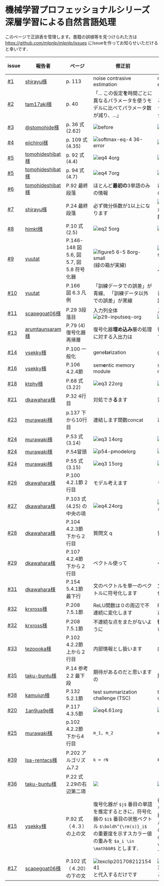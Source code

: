 # 機械学習プロフェッショナルシリーズ 深層学習による自然言語処理
このページで正誤表を管理します。書籍の誤植等を見つけられた方は https://github.com/mlpnlp/mlpnlp/issues にIssueを作ってお知らせいただけると幸いです．

| issue | 報告者 | ページ | 修正前 | 修正後 | 修正済版　　|
| --- | ---- | ----  | ----| ----- | ------- |
| [#1](https://github.com/mlpnlp/mlpnlp/issues/1) | [shirayu様](https://github.com/shirayu) | p. 113 | noise contrasive estimation | noise contras**t**ive estimation | 第2刷 |
| [#2](https://github.com/mlpnlp/mlpnlp/issues/2) | [tam17aki様](https://github.com/tam17aki) | p. 40 | 「... この仮定**を**時間ごとに異なるパラメータを使うモデルに比べてパラメータ数が減り、...」 | 「... この仮定**により**時間ごとに異なるパラメータを使うモデルに比べてパラメータ数が減り、...」 | 第3刷  |
| [#3](https://github.com/mlpnlp/mlpnlp/issues/3) | [@stomohide様](https://twitter.com/stomohide/status/871979229310615552) | p. 36 式(2.62)| ![before](https://user-images.githubusercontent.com/1034551/26880097-4d804562-4bce-11e7-9702-6c1a5b48af6c.png)| ![after](https://user-images.githubusercontent.com/1034551/26879122-e2205080-4bca-11e7-8f99-b12af5b198be.png)| 第3刷 |
| [#4](https://github.com/mlpnlp/mlpnlp/issues/4) | [eiichiroi様](https://github.com/eiichiroi) | p. 109 式(4.35) |  ![softmax-eq-4 36-error](https://user-images.githubusercontent.com/1034551/26880211-a560831e-4bce-11e7-8df5-2de7ce99cc5c.png) | ![softmax-eq-4 36](https://user-images.githubusercontent.com/1034551/26879398-e4c9ed18-4bcb-11e7-8056-e7515e70d779.png)| 第3刷 |
| [#5](https://github.com/mlpnlp/mlpnlp/issues/5) | [tomohideshibat様](https://github.com/tomohideshibata) | p. 92 式(4.4) | ![eq4 4org](https://user-images.githubusercontent.com/1034551/27506122-f070e5ee-58ec-11e7-94fd-bd74d222b4e5.gif) | ![eq4 4new-bmatrix](https://user-images.githubusercontent.com/1034551/27506033-d27c0660-58ea-11e7-9c69-abd7e886717b.gif)  | 第4刷 |
| [#5](https://github.com/mlpnlp/mlpnlp/issues/5) | [tomohideshibat様](https://github.com/tomohideshibata) | p. 94 式(4.7) |  ![eq4 7org](https://user-images.githubusercontent.com/1034551/27506127-fcf22724-58ec-11e7-9846-1c09a394b9f6.gif) | ![eq4 7new-bmatrix](https://user-images.githubusercontent.com/1034551/27506036-dfa2d06c-58ea-11e7-90ce-4ce1b8b10cb9.gif) | 第4刷 |
| [#6](https://github.com/mlpnlp/mlpnlp/issues/6) | [tomohideshibat様](https://github.com/tomohideshibata) | P.92 最終段落 | ほとんど**最初の**3単語のみの情報 | ほとんど**3番目の入力**単語のみの情報 | 第4刷 |
| [#7](https://github.com/mlpnlp/mlpnlp/issues/7) | [shirayu様](https://github.com/shirayu) | P.24 最終段落 | 必ず微分係数が1以上になります | ![p24-fl](https://user-images.githubusercontent.com/1034551/27505982-5df26b64-58e9-11e7-9802-a9c5ea5e1028.gif)の微分の絶対値が小さくても全体の微分係数は1に近い値になります | 第4刷 |
| [#8](https://github.com/mlpnlp/mlpnlp/issues/8) | [himkt様](https://github.com/himkt) | P.10 式(2.5) | ![eq2 5org](https://user-images.githubusercontent.com/1034551/28116924-302dbccc-6746-11e7-83e8-59bd2fca1456.gif) | ![eq2 5new](https://user-images.githubusercontent.com/1034551/28116933-3484360c-6746-11e7-8911-4fd873f9c434.gif) | 第4刷 |
| [#9](https://github.com/mlpnlp/mlpnlp/issues/9) | [yuutat](https://github.com/yuutat) | P.146-148 図5.6, 図5.7, 図5.8 符号化器  | ![figure5 6-5 8org-small](https://user-images.githubusercontent.com/1034551/28145538-02895700-67ae-11e7-98bc-7cf3d99436e1.png) (緑の箱が実線)| ![figure5 6-5 8new-small](https://user-images.githubusercontent.com/1034551/28145539-0290396c-67ae-11e7-986f-32f40c478915.png)　（緑の箱は点線。ただし、入力の１つ目だけは実線） | 第4刷 |
| [#10](https://github.com/mlpnlp/mlpnlp/issues/10) | [yuutat](https://github.com/yuutat) | P.166 図 6.3 凡例| 「訓練データでの誤差」が青線、 「訓練データ以外での誤差」が黒線| 「開発データでの誤差」が青線、 「訓練データでの誤差」が黒線 | 第4刷 |
| [#11](https://github.com/mlpnlp/mlpnlp/issues/11) | [scapegoat06様](https://github.com/scapegoat06) | P.29 3段落目| 入力列全体 ![p29-inputseq-org](https://user-images.githubusercontent.com/1034551/28168766-1a22c3d4-681b-11e7-86c0-493fd41c9713.gif)| 入力列全体 ![p29-inputseq-new](https://user-images.githubusercontent.com/1034551/28168770-1ebaa290-681b-11e7-912f-849936df910c.gif) | 第4刷 |
| [#13](https://github.com/mlpnlp/mlpnlp/issues/13) | [arumtaunsaram様](https://github.com/arumtaunsaram) | P.79 (4) 復号化器再帰層| 復号化器**埋め込み**層の処理に対する入出力は　| 復号化器**再帰**層の処理に対する入出力は |  |
| [#14](https://github.com/mlpnlp/mlpnlp/issues/14) | [ysekky様](https://github.com/ysekky) | P.100 一般化 | gene**l**a**r**ization | gene**r**a**l**ization |  |
| [#16](https://github.com/mlpnlp/mlpnlp/issues/16) | [ysekky様](https://github.com/ysekky) | P.106 4.2.4節 | sem**e**ntic memory module | sem**a**ntic memory module |  |
| [#18](https://github.com/mlpnlp/mlpnlp/issues/18) | [ktphy様](https://github.com/ktphy) | P.68 式(3.22) |![eq3 22org](https://user-images.githubusercontent.com/1034551/30139340-404bc3cc-93a8-11e7-833d-cd68a7c0e1af.gif) | ![eq3 22new](https://user-images.githubusercontent.com/1034551/30139348-49905c40-93a8-11e7-9b95-a957f2226f3a.gif) (exp 抜け) |  |
| [#21](https://github.com/mlpnlp/mlpnlp/issues/21) | [dkawahara様](https://github.com/dkawahara) | P.32 4行目 |対処でき**る**ます | 対処できます|  |
| [#23](https://github.com/mlpnlp/mlpnlp/issues/23) | [murawaki様](https://github.com/murawaki) | p.137 下から10行目 |連結します関数concat | 連結します．　関数concat|  |
| [#24](https://github.com/mlpnlp/mlpnlp/issues/24) | [murawaki様](https://github.com/murawaki) | P.53 式(3.14) |![eq3 14org](https://user-images.githubusercontent.com/1034551/30139885-a4bba978-93ab-11e7-8110-10eced7b7063.gif)| ![eq3 14new](https://user-images.githubusercontent.com/1034551/30139887-a8226f20-93ab-11e7-83fb-2e93d2721351.gif)|  |
| [#24](https://github.com/mlpnlp/mlpnlp/issues/24) | [murawaki様](https://github.com/murawaki) | P.54冒頭 |![p54-pmodelorg](https://user-images.githubusercontent.com/1034551/30139895-bf926a48-93ab-11e7-93cf-77835b1d9c57.gif)| ![p54-pmodelnew](https://user-images.githubusercontent.com/1034551/30139901-c3d6b474-93ab-11e7-9f2f-20419abc18bf.gif)|  |
| [#24](https://github.com/mlpnlp/mlpnlp/issues/24) | [murawaki様](https://github.com/murawaki) | P.55 式(3.15) |![eq3 15org](https://user-images.githubusercontent.com/1034551/30139916-d47faede-93ab-11e7-9582-5addd3f13a54.gif)| ![eq3 15new](https://user-images.githubusercontent.com/1034551/30139920-d8fadbfa-93ab-11e7-9bca-ae9c5a136c93.gif)|  |
| [#26](https://github.com/mlpnlp/mlpnlp/issues/26) | [dkawahara様](https://github.com/dkawahara) | P.100 4.2.1節 2行目|モデル考えます| モデルを考えます|  |
| [#27](https://github.com/mlpnlp/mlpnlp/issues/27) | [dkawahara様](https://github.com/dkawahara) | P.103 式(4.25) の中央の項|![eq4.24org](https://user-images.githubusercontent.com/1034551/59075615-9e4d7500-890c-11e9-8cea-b30e068e7fd8.png)| ![eq4.24new](https://user-images.githubusercontent.com/1034551/59075608-8ece2c00-890c-11e9-9801-fb4b1d1d7ac8.png) （最後のxをboldに)|  |
| [#28](https://github.com/mlpnlp/mlpnlp/issues/28) | [dkawahara様](https://github.com/dkawahara) | P.104 4.2.3節 下から２行目|質問文 q| 質問文 **q**|  |
| [#29](https://github.com/mlpnlp/mlpnlp/issues/29) | [dkawahara様](https://github.com/dkawahara) | P.107 4.2.4節 下から２行目|ベクトル使って| ベクトルを使って|  |
| [#31](https://github.com/mlpnlp/mlpnlp/issues/31) | [dkawahara様](https://github.com/dkawahara) | P.154 5.4.1節 最下行|文のベクトルを単一のベクトルに符号化します| 文を単一のベクトルに符号化します|  |
| [#32](https://github.com/mlpnlp/mlpnlp/issues/32) | [krxross様](https://github.com/krxross)  | P.208 7.5.1節 |ReLU関数は０の周辺で不連続に変化します| ReLU関数の**微分**は０の周辺で不連続に変化します|  |
| [#32](https://github.com/mlpnlp/mlpnlp/issues/32) | [krxross様](https://github.com/krxross)  | P.208 7.5.1節 |不連続な点をまたがないように| **微分**不可能な点をまたがないように|  |
| [#33](https://github.com/mlpnlp/mlpnlp/issues/33) | [tezoooka様](https://github.com/tezoooka)  | P.102 4.2.2節 上から２行目|内部情報とし扱います| 内部情報として扱います|  |
| [#35](https://github.com/mlpnlp/mlpnlp/issues/35) | [taku-buntu様](https://github.com/taku-buntu)| P.14 参考2.2 最下段|期待があるのだと思いますの| 期待があるのだと思います|  |
| [#38](https://github.com/mlpnlp/mlpnlp/issues/38) | [kamujun様](https://github.com/kamujun) | P.132 5.2.1節 |test summarization challenge (TSC)| text summarization challenge (TSC)|  |
| [#20](https://github.com/mlpnlp/mlpnlp/issues/20) | [1an9ua9e様](https://github.com/1an9ua9e) | P.117 4.3.5節 | ![eq4.61org](https://user-images.githubusercontent.com/29202433/29772154-61278f86-8c32-11e7-8d76-fa1dd1fbd32d.png) | ![eq4.61new](https://user-images.githubusercontent.com/29202433/29772405-99dd44dc-8c33-11e7-9b0e-4bee6d845f38.png) | |
| [#25](https://github.com/mlpnlp/mlpnlp/issues/25)| [murawaki様](https://github.com/murawaki) | p.102 4.2.2節 下から4行目 | `m_1, m_2` | `m_{o_1}, m_{o_2}` |
| [#39](https://github.com/mlpnlp/mlpnlp/issues/39) | [Isa-rentacs様](https://github.com/Isa-rentacs) | P.202 アルゴリズム7.2 | `k = rN` | `k = \lfloor rN \rfloor` |
| [#36](https://github.com/mlpnlp/mlpnlp/issues/36) | [taku-buntu様](https://github.com/taku-buntu) | P.22 式2.29の右辺第二項 | <img src="https://latex.codecogs.com/gif.latex?\frac{f_\theta(x,&space;y)}{\partial\theta}"> | <img src="https://latex.codecogs.com/gif.latex?\frac{\partial&space;f_\theta(x,&space;y)}{\partial\theta}"> |
| [#15](https://github.com/mlpnlp/mlpnlp/issues/15) | [ysekky様](https://github.com/ysekky) | P.92 式（４.３）の上の文 | 復号化器が `$j$` 番目の単語を推定するときに，符号化器の `$i$` 番目の状態ベクトル `$\boldh^{\rm(s)}_i$` の重要度を示すスカラー値の重みを `$a_i \in \mathbbR$` とします． | 復号化器が `$j$` 番目の単語を推定するときに，符号化器の `$i$` 番目の状態ベクトル `$\boldh^{\rm(s)}_i$` の重要度を示すスカラー値の重みを `$a_{i,j} \in \mathbbR$` とします（以降では簡略化のため`$a_i$`）．|
| [#17](https://github.com/mlpnlp/mlpnlp/issues/17) | [scapegoat06様](https://github.com/scapegoat06) | P.102 式（４.20）の下の文 | ![texclip20170821215441](https://user-images.githubusercontent.com/16938723/29520255-61cc82d8-86bb-11e7-803f-4cfe6a3d1708.png)と代入するだけです| ![texclip20170821215430](https://user-images.githubusercontent.com/16938723/29520261-66da8e0a-86bb-11e7-8583-73ffd74e21ad.png)と代入するだけです|

